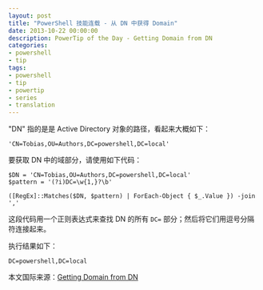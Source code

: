 ```yaml
---
layout: post
title: "PowerShell 技能连载 - 从 DN 中获得 Domain"
date: 2013-10-22 00:00:00
description: PowerTip of the Day - Getting Domain from DN
categories:
- powershell
- tip
tags:
- powershell
- tip
- powertip
- series
- translation
---
```

"DN" 指的是是 Active Directory 对象的路径，看起来大概如下：

	'CN=Tobias,OU=Authors,DC=powershell,DC=local'

要获取 DN 中的域部分，请使用如下代码：

	$DN = 'CN=Tobias,OU=Authors,DC=powershell,DC=local'
	$pattern = '(?i)DC=\w{1,}?\b'
	
	([RegEx]::Matches($DN, $pattern) | ForEach-Object { $_.Value }) -join ',' 

这段代码用一个正则表达式来查找 DN 的所有 `DC=` 部分；然后将它们用逗号分隔符连接起来。

执行结果如下：

	DC=powershell,DC=local

<!--more-->
本文国际来源：[Getting Domain from DN](http://community.idera.com/powershell/powertips/b/tips/posts/getting-domain-from-dn)
